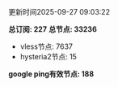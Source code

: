 更新时间2025-09-27 09:03:22

**总订阅: 227**
**总节点: 33236**
- vless节点: 7637
- hysteria2节点: 15

**google ping有效节点: 188**
